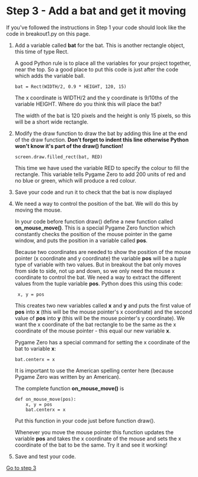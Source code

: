 # Step 3 - Add a bat and get it moving

If you've followed the instructions in Step 1 your code should look like the code in breakout1.py on this page.

1. Add a variable called **bat** for the bat. This is another rectangle object, this time of type Rect.

   A good Python rule is to place all the variables for your project together, near the top. So a good place to put this code is just after the code which adds the variable ball.
   ```
   bat = Rect(WIDTH/2, 0.9 * HEIGHT, 120, 15)
   ```
   The x coordinate is WIDTH/2 and the y coordinate is 9/10ths of the variable HEIGHT. Where do you think this will place the bat? 

   The width of the bat is 120 pixels and the height is only 15 pixels, so this will be a short wide rectangle.

2. Modify the draw function to draw the bat by adding this line at the end of the draw function. **Don't forget to indent this line otherwise Python won't know it's part of the draw() function!**
   ```
   screen.draw.filled_rect(bat, RED)
   ```
   This time we have used the variable RED to specify the colour to fill the rectangle. This variable tells Pygame Zero to add 200 units of red and no blue or green, which will produce a red colour.

3. Save your code and run it to check that the bat is now displayed

4. We need a way to control the position of the bat. We will do this by moving the mouse.

   In your code before function draw() define a new function called **on_mouse_move()**. This is a special Pygame Zero function which constantly checks the position of the mouse pointer in the game window, and puts the position in a variable called **pos**.

   Because two coordinates are needed to show the position of the mouse pointer (x coordinate and y coordinate) the variable **pos** will be a *tuple* type of variable with two values. But in breakout the bat only moves from side to side, not up and down, so we only need the mouse x coordinate to control the bat. We need a way to extract the different values from the tuple variable **pos**. Python does this using this code:
   ```
    x, y = pos
   ```
   This creates two new variables called **x** and **y** and puts the first value of **pos** into **x** (this will be the mouse pointer's x coordinate) and the second value of **pos** into **y** (this will be the mouse pointer's y coordinate). We want the x coordinate of the bat rectangle to be the same as the x coordinate of the mouse pointer - this equal our new variable **x**. 

   Pygame Zero has a special command for setting the x coordinate of the bat to variable **x**:
   ```
   bat.centerx = x
   ```

   It is important to use the American spelling center here (because Pygame Zero was written by an American).

   The complete function **on_mouse_move()** is
   ```
   def on_mouse_move(pos):
       x, y = pos
       bat.centerx = x
   ```

   Put this function in your code just before function draw().

   Whenever you move the mouse pointer this function updates the variable **pos** and takes the x coordinate of the mouse and sets the x coordinate of the bat to be the same. Try it and see it working!

5. Save and test your code.

[Go to step 3](../step03-move_the_ball)
